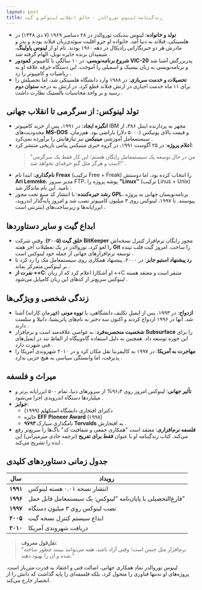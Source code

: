 ```yaml
---
layout: post
title: زندگینامه لینوس توروالدز - خالق انقلابی لینوکس و گیت
---
```


- **تولد و خانواده**: لینوس بندیکت توروالدز در ۲۸ دسامبر ۱۹۶۹ (۷ دی ۱۳۴۸) در هلسینکی، فنلاند به دنیا آمد. خانواده‌ او جزو اقلیت سوئدی‌زبان فنلاند بودند و پدر و مادرش هر دو خبرنگارانی رادیکال در دهه ۱۹۶۰ بودند. نام او از **لینوس پاولینگ**، شیمیدان برنده جایزه نوبل، الهام گرفته شد .  
- **شروع برنامه‌نویسی**: در ۱۰ سالگی با کامپیوتر **کمودور VIC-20** پدربزرگش آشنا شد و برنامه‌نویسی به زبان بیسیک و اسمبلی را آموخت. این دستگاه جرقه علاقه او به ریاضیات و کامپیوتر را زد .  
- **تحصیلات و خدمت سربازی**: در ۱۹۸۸ وارد دانشگاه هلسینکی شد، اما تحصیلش را برای ۱۱ ماه خدمت اجباری در ارتش فنلاند قطع کرد. در ارتش به درجه **ستوان دوم** رسید و بر واحد محاسبات بالستیک نظارت داشت .  

## تولد لینوکس: از سرگرمی تا انقلاب جهانی
- **انگیزه ایجاد**: در ۱۹۹۱، پس از خرید کامپیوتر IBM مجهز به پردازنده اینتل ۳۸۶، از محدودیت‌های **MS-DOS** و قیمت بالای یونیکس (۵۰۰۰ دلار) ناراضی بود. هم‌زمان، سیستمعامل آموزشی **مینیکس** نیز نیازهایش را برآورده نمی‌کرد .  
- **اعلام پروژه**: در ۲۵ آگوست ۱۹۹۱، در گروه خبری مینیکس پیامی تاریخی منتشر کرد:  
  > "من در حال توسعه یک سیستمعامل رایگان هستم؛ این کار فقط یک سرگرمی است و هرگز مثل گنو حرفه‌ای نخواهد شد!" .  
- **نام‌گذاری**: ابتدا نام **Freax** (ترکیب Free + Freak) را انتخاب کرده بود، اما دوستش **Ari Lemmke**، مدیر سرور FTP، پوشه پروژه را **"Linux"** (ترکیب Linus + Unix) نامید. این نام ماندگار شد .  
- **رشد خیره‌کننده**: با انتشار کد منبع تحت مجوز **GPL**، برنامه‌نویسان جهانی به پروژه پیوستند. تا ۱۹۹۷، لینوکس روی ۳ میلیون کامپیوتر نصب شد و امروز پایه‌گذار اندروید، ابررایانه‌ها و زیرساخت‌های اینترنتی است .  

## ابداع گیت و سایر دستاوردها
- **خلق گیت (۲۰۰۵)**: وقتی شرکت **BitKeeper** مجوز رایگان نرم‌افزار کنترل نسخه‌اش را لغو کرد، توروالدز در یک تعطیلات آخر هفته **Git** را ساخت. امروز گیت قلب تپنده توسعه نرم‌افزارهای جهانی از جمله خود لینوکس است .  
- **رد پیشنهاد استیو جابز**: در ۲۰۰۰، پیشنهاد همکاری روی سیستمعامل مک را رد کرد تا بر لینوکس متمرکز بماند .  
- **نفرت از ++C**: او آشکارا اعلام کرد که از زبان ++C متنفر است و معتقد هسته لینوکس سریع‌تر از کدهای این زبان کامپایل می‌شود .  

## زندگی شخصی و ویژگی‌ها
- **ازدواج**: در ۱۹۹۳، پس از ایمیلِ تکلیف دانشگاهی، با **تووه مونی** (قهرمان کاراته) آشنا شد. آنها در ۱۹۹۶ ازدواج کردند و اکنون سه دختر به نام‌های پاتریشیا، دانیلا و سلست دارند .  
- **شخصیت منحصربه‌فرد**: به غواصی علاقه‌مند است و نرم‌افزار **Subsurface** را برای این حوزه توسعه داد. همچنین به دلیل استفاده گاه‌وبیگاه از الفاظ تند در ایمیل‌های فنی شهرت دارد .  
- **مهاجرت به آمریکا**: در ۱۹۹۷ به کالیفرنیا نقل مکان کرد و در ۲۰۱۰ شهروندی آمریکا را پذیرفت، اما وابستگی سیاسی به هیچ حزبی ندارد .  

## میراث و فلسفه
- **تأثیر جهانی**: لینوکس امروز روی ۹۶٫۳% از سرورهای دنیا، تمام ۵۰۰ ابررایانه برتر و میلیاردها دستگاه اندرویدی اجرا می‌شود .  
- **جوایز**:  
  - دکترای افتخاری دانشگاه استکهلم (۱۹۹۹)  
  - جایزه **EFF Pioneer Award** (۱۹۹۸)  
  - نامگذاری سیارک **۹۷۹۳ Torvalds** به افتخارش .  
- **فلسفه نرم‌افزاری**: معتقد است "همکاری جمعی و شفافیت کد" باگ‌ها را سریع‌تر رفع می‌کند. کتاب زندگینامه او با عنوان **فقط برای تفریح** (ترجمه جادی میرمیرانی) این ایده را تشریح می‌کند .  

## جدول زمانی دستاوردهای کلیدی

| سال | رویداد |  
|------|--------|  
| **۱۹۹۱** | انتشار نسخه ۰.۰۱ هسته لینوکس |  
| **۱۹۹۶** | فارغ‌التحصیلی با پایان‌نامه "لینوکس: یک سیستمعامل قابل حمل" |  
| **۱۹۹۷** | نصب لینوکس روی ۳ میلیون دستگاه |  
| **۲۰۰۵** | ابداع سیستم کنترل نسخه گیت |  
| **۲۰۱۰** | دریافت شهروندی آمریکا |  

> **نقل‌قول معروف**:  
> "نرم‌افزار مثل‌ جنس است؛ وقتی آزاد باشد، همه می‌توانند ببینند چطور ساخته شده و آن را بهبود دهند."   

لینوس توروالدز نمادِ همکاری جهانی، اصالت فنی و اعتقاد به قدرت متن‌باز است. پروژه‌های او نه‌تنها فناوری را متحول کرد، بلکه فلسفه‌ای را پایه گذاشت که دانش را از انحصار خارج می‌کند.
